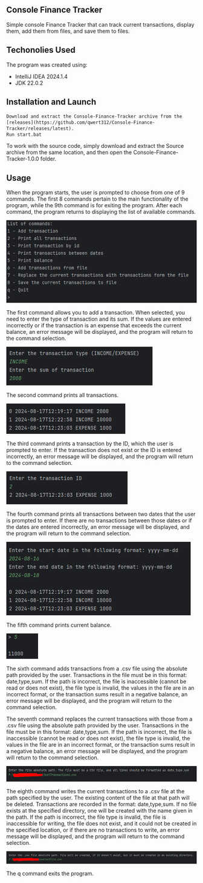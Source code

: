 ## Console Finance Tracker

Simple console Finance Tracker that can track current transactions, display them, add them from files, and save them to files.

## Techonolies Used

The program was created using:

* IntelliJ IDEA 2024.1.4
* JDK 22.0.2

## Installation and Launch

    Download and extract the Console-Finance-Tracker archive from the [releases](https://github.com/qwert312/Console-Finance-Tracker/releases/latest).
    Run start.bat

To work with the source code, simply download and extract the Source archive from the same location, and then open the Console-Finance-Tracker-1.0.0 folder.

## Usage

When the program starts, the user is prompted to choose from one of 9 commands. The first 8 commands pertain to the main functionality of the program, while the 9th command is for exiting the program. After each command, the program returns to displaying the list of available commands.

![screenshot1](images\image.png)

The first command allows you to add a transaction. When selected, you need to enter the type of transaction and its sum. If the values are entered incorrectly or if the transaction is an expense that exceeds the current balance, an error message will be displayed, and the program will return to the command selection.

![screenshot2](images\image-1.png)

The second command prints all transactions.

![screenshot3](images\image-2.png)

The third command prints a transaction by the ID, which the user is prompted to enter. If the transaction does not exist or the ID is entered incorrectly, an error message will be displayed, and the program will return to the command selection.

![screenshot4](images\image-3.png)

The fourth command prints all transactions between two dates that the user is prompted to enter. If there are no transactions between those dates or if the dates are entered incorrectly, an error message will be displayed, and the program will return to the command selection.

![screenshot5](images\image-4.png)

The fifth command prints current balance.

![screenshot6](images\image-5.png)

The sixth command adds transactions from a .csv file using the absolute path provided by the user. Transactions in the file must be in this format: date,type,sum. If the path is incorrect, the file is inaccessible (cannot be read or does not exist), the file type is invalid, the values in the file are in an incorrect format, or the transaction sums result in a negative balance, an error message will be displayed, and the program will return to the command selection.

The seventh command replaces the current transactions with those from a .csv file using the absolute path provided by the user. Transactions in the file must be in this format: date,type,sum. If the path is incorrect, the file is inaccessible (cannot be read or does not exist), the file type is invalid, the values in the file are in an incorrect format, or the transaction sums result in a negative balance, an error message will be displayed, and the program will return to the command selection.

![screenshot7](images\image-6.png)

The eighth command writes the current transactions to a .csv file at the path specified by the user. The existing content of the file at that path will be deleted. Transactions are recorded in the format: date,type,sum. If no file exists at the specified directory, one will be created with the name given in the path. If the path is incorrect, the file type is invalid, the file is inaccessible for writing, the file does not exist, and it could not be created in the specified location, or if there are no transactions to write, an error message will be displayed, and the program will return to the command selection.

![screenshot8](images\image-8.png)

The q command exits the program.